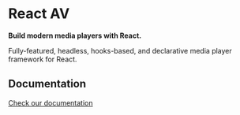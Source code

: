 # React AV

**Build modern media players with React.**

Fully-featured, headless, hooks-based, and declarative media player framework for React.

## Documentation

[Check our documentation](https://react-av.wykerd.dev/)
